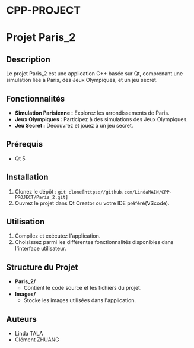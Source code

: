 # CPP-PROJECT

# Projet Paris_2

## Description
Le projet Paris_2 est une application C++ basée sur Qt, comprenant une simulation liée à Paris, des Jeux Olympiques, et un jeu secret.

## Fonctionnalités
- **Simulation Parisienne :** Explorez les arrondissements de Paris.
- **Jeux Olympiques :** Participez à des simulations des Jeux Olympiques.
- **Jeu Secret :** Découvrez et jouez à un jeu secret.


## Prérequis
- Qt 5


## Installation
1. Clonez le dépôt : `git clone[https://github.com/LindaMAIN/CPP-PROJECT/Paris_2.git]`
2. Ouvrez le projet dans Qt Creator ou votre IDE préféré(VScode).


## Utilisation
1. Compilez et exécutez l'application.
2. Choisissez parmi les différentes fonctionnalités disponibles dans l'interface utilisateur.

## Structure du Projet
- **Paris_2/**
  - Contient le code source et les fichiers du projet.
- **Images/**
  - Stocke les images utilisées dans l'application.

## Auteurs
- Linda TALA
- Clément ZHUANG
